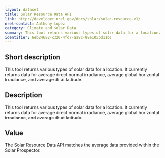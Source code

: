 ```yaml
---
layout: dataset
title: Solar Resource Data API
link: http://developer.nrel.gov/docs/solar/solar-resource-v1/
nrel-contact: Anthony Lopez
category: Climate and Solar Data
summary: This tool returns various types of solar data for a location. It currently returns data for average direct normal irradiance, average global horizontal irradiance, and average tilt at latitude.
identifier: 6eb24682-c220-4fd7-aa8c-88e105bd11b3
---
```


## Short description

This tool returns various types of solar data for a location. It currently returns data for average direct normal irradiance, average global horizontal irradiance, and average tilt at latitude.


## Description

This tool returns various types of solar data for a
location. It currently returns data for average direct
normal irradiance, average global horizontal irradiance,
and average tilt at latitude.

## Value

The Solar Resource Data API matches the average data
provided within the Solar Prospector.
